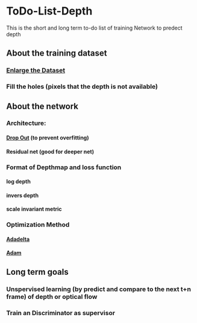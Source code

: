 # ToDo-List-Depth
This is the short and long term to-do list of training Network to predect depth

## About the training dataset
### [Enlarge the Dataset](./Enlarge_the_dataset/README.md)
### Fill the holes (pixels that the depth is not available)

## About the network
### Architecture:
#### [Drop Out](./Drop_out/README.md) (to prevent overfitting)
#### Residual net (good for deeper net)

### Format of Depthmap and loss function
#### log depth
#### invers depth
#### scale invariant metric

### Optimization Method
#### [Adadelta](https://arxiv.org/abs/1212.5701)
#### [Adam](https://arxiv.org/abs/1412.6980v8)

## Long term goals
### Unspervised learning (by predict and compare to the next t+n frame) of depth or optical flow
### Train an Discriminator as supervisor
